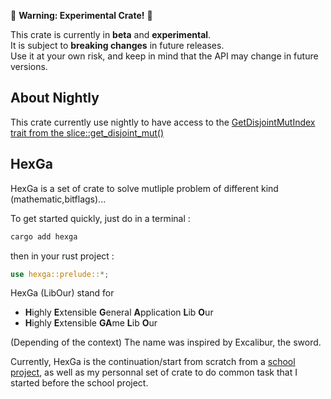 🚧 **Warning: Experimental Crate!** 🚧

This crate is currently in **beta** and **experimental**.  
It is subject to **breaking changes** in future releases.  
Use it at your own risk, and keep in mind that the API may change in future versions.

## About Nightly

This crate currently use nightly to have access to the [GetDisjointMutIndex trait from the slice::get_disjoint_mut()](https://doc.rust-lang.org/std/primitive.slice.html#method.get_disjoint_mut)

## HexGa

HexGa is a set of crate to solve mutliple problem of different kind (mathematic,bitflags)...

To get started quickly, just do in a terminal :

```bash
cargo add hexga
```

then in your rust project :

```rust
use hexga::prelude::*;
```


HexGa (LibOur) stand for

- **H**ighly **E**xtensible **G**eneral **A**pplication **L**ib **O**ur
- **H**ighly **E**xtensible **GA**me **L**ib **O**ur

(Depending of the context)
The name was inspired by Excalibur, the sword.


Currently, HexGa is the continuation/start from scratch from a [school project](https://gitlab.isima.fr/thtamagnau/zz3_interpreter), as well as my personnal set of crate to do common task that I started before the school project.